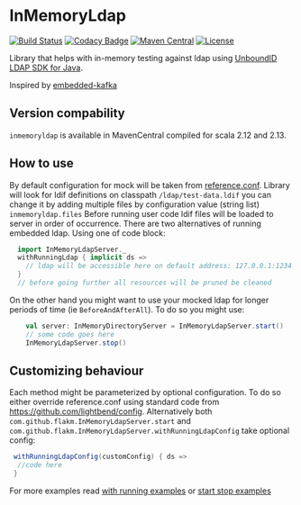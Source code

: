 # InMemoryLdap

[![Build Status](https://travis-ci.com/FlakM/InMemoryLdap.svg?branch=master)](https://travis-ci.com/FlakM/InMemoryLdap)
[![Codacy Badge](https://api.codacy.com/project/badge/Grade/3c64274de3ad4a13a3781956532ec08e)](https://www.codacy.com/manual/FlakM/InMemoryLdap?utm_source=github.com&amp;utm_medium=referral&amp;utm_content=FlakM/InMemoryLdap&amp;utm_campaign=Badge_Grade)
[![Maven Central](https://maven-badges.herokuapp.com/maven-central/com.github.flakm/inmemoryldap_2.12/badge.svg)](https://maven-badges.herokuapp.com/maven-central/com.github.flakm/inmemoryldap_2.12)
[![License](https://img.shields.io/badge/License-Apache%202.0-blue.svg)](https://opensource.org/licenses/Apache-2.0)

Library that helps with in-memory testing against ldap using [UnboundID LDAP SDK for Java](https://ldap.com/unboundid-ldap-sdk-for-java/).

Inspired by [embedded-kafka](https://github.com/embeddedkafka/embedded-kafka)


## Version compability

`inmemoryldap` is available in MavenCentral compiled for scala 2.12 and 2.13.


## How to use

By default configuration for mock will be taken from [reference.conf](src/main/resources/reference.conf).
Library will look for ldif definitions on classpath `/ldap/test-data.ldif` you can change it by adding multiple files by configuration value (string list) `inmemoryldap.files`
Before running user code ldif files will be loaded to server in order of occurrence. 
There are two alternatives of running embedded ldap. Using one of code block:

```scala
  import InMemoryLdapServer._
  withRunningLdap { implicit ds =>
    // ldap will be accessible here on default address: 127.0.0.1:1234
  }
  // before going further all resources will be pruned be cleaned
```

On the other hand you might want to use your mocked ldap for longer periods of time (ie `BeforeAndAfterAll`).
To do so you might use: 

```scala
    val server: InMemoryDirectoryServer = InMemoryLdapServer.start()
    // some code goes here  
    InMemoryLdapServer.stop()
```


## Customizing behaviour

Each method might be parameterized by optional configuration. To do so either override reference.conf using standard code from https://github.com/lightbend/config.
Alternatively both `com.github.flakm.InMemoryLdapServer.start` and `com.github.flakm.InMemoryLdapServer.withRunningLdapConfig` take optional config:

```scala
 withRunningLdapConfig(customConfig) { ds =>
  //code here
 }
```

For more examples read [with running examples](src/test/scala/com/github/flakm/WithRunningLdapTest.scala) or [start stop examples](src/test/scala/com/github/flakm/StartStopTest.scala)

